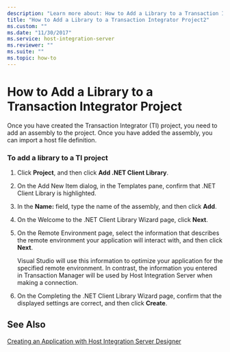 ```yaml
---
description: "Learn more about: How to Add a Library to a Transaction Integrator Project"
title: "How to Add a Library to a Transaction Integrator Project2"
ms.custom: ""
ms.date: "11/30/2017"
ms.service: host-integration-server
ms.reviewer: ""
ms.suite: ""
ms.topic: how-to
---
```

# How to Add a Library to a Transaction Integrator Project
Once you have created the Transaction Integrator (TI) project, you need to add an assembly to the project. Once you have added the assembly, you can import a host file definition.  
  
### To add a library to a TI project  
  
1.  Click **Project**, and then click **Add .NET Client Library**.  
  
2.  On the Add New Item dialog, in the Templates pane, confirm that .NET Client Library is highlighted.  
  
3.  In the **Name:** field, type the name of the assembly, and then click **Add**.  
  
4.  On the Welcome to the .NET Client Library Wizard page, click **Next**.  
  
5.  On the Remote Environment page, select the information that describes the remote environment your application will interact with, and then click **Next**.  
  
     Visual Studio will use this information to optimize your application for the specified remote environment. In contrast, the information you entered in Transaction Manager will be used by Host Integration Server when making a connection.  
  
6.  On the Completing the .NET Client Library Wizard page, confirm that the displayed settings are correct, and then click **Create**.  
  
## See Also  
 [Creating an Application with Host Integration Server Designer](../core/creating-an-application-with-host-integration-server-designer1.md)
